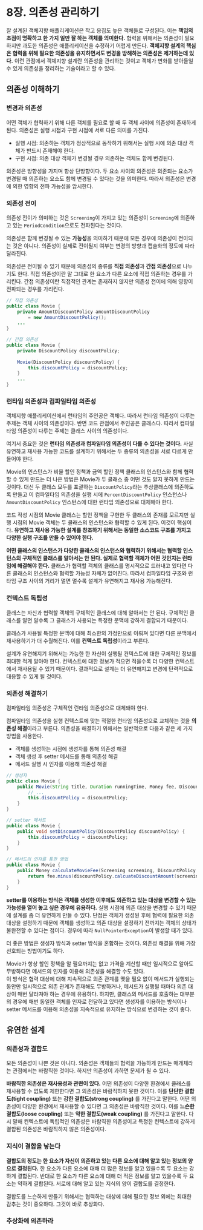 # 8장. 의존성 관리하기
잘 설계된 객체지향 애플리케이션은 작고 응집도 높은 객체들로 구성된다. 이는 **책임의 초점이 명확하고 한 가지 일만 잘 하는 객체를 의미한다.** 협력을 위해서는 의존성이 필요하지만 과도한 의존성은 애플리케이션을 수정하기 어렵게 만든다. **객체지향 설계의 핵심은 협력을 위해 필요한 의존성을 유지하면서도 변경을 방해하는 의존성은 제거하는데 있다.** 이런 관점에서 객체지향 설계란 의존성을 관리하는 것이고 객체가 변화를 받아들일 수 있게 의존성을 정리하는 기술이라고 할 수 있다.

## 의존성 이해하기
### 변경과 의존성
어떤 객체가 협력하기 위해 다른 객체를 필요로 할 때 두 객체 사이에 의존성이 존재하게 된다. 의존성은 실행 시점과 구현 시점에 서로 다른 의미를 가진다.

- 실행 시점: 의존하는 객체가 정상적으로 동작하기 위해서는 실행 시에 의존 대상 객체가 반드시 존재해야 한다.
- 구현 시점: 의존 대상 객체가 변경될 경우 의존하는 객체도 함께 변경된다.

의존성은 방향성을 가지며 항상 단방향이다. 두 요소 사이의 의존성은 의존되는 요소가 변경될 때 의존하는 요소도 함께 변경될 수 있다는 것을 의미한다. 따라서 의존성은 변경에 의한 영향의 전파 가능성을 암시한다.

### 의존성 전이
의존성 전이가 의미하는 것은 `Screening`이 가지고 있는 의존성이 `Screening`에 의존하고 있는 `PeriodCondition`으로도 전파된다는 것이다.

의존성은 함께 변경될 수 있는 **가능성**을 의미하기 때문에 모든 경우에 의존성이 전이되는 것은 아니다. 의존성이 실제로 전이될지 여부는 변경의 방향과 캡슐화의 정도에 따라 달라진다.

의존성은 전이될 수 있기 때문에 의존성의 종류를 **직접 의존성**과 **간접 의존성**으로 나누기도 한다. 직접 의존성이란 말 그대로 한 요소가 다른 요소에 직접 의존하는 경우를 가리킨다. 간접 의존성이란 직접적인 관계는 존재하지 않지만 의존성 전이에 의해 영향이 전파되는 경우를 가리킨다.

```java
// 직접 의존성
public class Movie {
    private AmountDiscountPolicy amountDiscountPolicy 
        = new AmountDiscountPolicy();
    ...
}

// 간접 의존성
public class Movie {
    private DiscountPolicy discountPolicy;
    
    Movie(DiscountPolicy discountPolicy) {
        this.discountPolicy = discountPolicy;
    }
    ...
}
```

### 런타임 의존성과 컴파일타임 의존성
객체지향 애플리케이션에서 런타임의 주인공은 객체다. 따라서 런타임 의존성이 다루는 주제는 객체 사이의 의존성이다. 반면 코드 관점에서 주인공은 클래스다. 따라서 컴파일타임 의존성이 다루는 주제는 클래스 사이의 의존성이다.

여기서 중요한 것은 **런타임 의존성과 컴파일타임 의존성이 다를 수 있다는 것이다.** 사실 유연하고 재사용 가능한 코드를 설계하기 위해서는 두 종류의 의존성을 서로 다르게 만들어야 한다.

Movie의 인스턴스가 비율 할인 정책과 금액 할인 정책 클래스의 인스턴스와 함께 협력할 수 있게 만드는 더 나은 방법은 Movie가 두 클래스 중 어떤 것도 알지 못하게 만드는 것이다. 대신 두 클래스 모두를 포괄하는 `DiscountPolicy`라는 추상클래스에 의존하도록 만들고 이 컴파일타임 의존성을 실행 시에 `PercentDiscountPolicy` 인스턴스나 `AmountDiscountPolicy` 인스턴스에 대한 런타임 의존성으로 대체해야 한다.

코드 작성 시점의 Movie 클래스는 할인 정책을 구현한 두 클래스의 존재를 모르지만 실행 시점의 Movie 객체는 두 클래스의 인스턴스와 협력할 수 있게 된다. 이것이 핵심이다. **유연하고 재사용 가능한 설계를 창조하기 위해서는 동일한 소스코드 구조를 가지고 다양한 실행 구조를 만들 수 있어야 한다.**

**어떤 클래스의 인스턴스가 다양한 클래스의 인스턴스와 협력하기 위해서는 협력할 인스턴스의 구체적인 클래스를 알아서는 안 된다. 실제로 협력할 객체가 어떤 것인지는 런타임에 해결해야 한다.** 클래스가 협력할 객체의 클래스를 명시적으로 드러내고 있다면 다른 클래스의 인스턴스와 협력할 가능성 자체가 없어진다. 따라서 컴파일타임 구조와 런타임 구조 사이의 거리가 멀면 멀수록 설계가 유연해지고 재사용 가능해진다.

### 컨텍스트 독립성
클래스는 자신과 협력할 객체의 구체적인 클래스에 대해 알아서는 안 된다. 구체적인 클래스를 알면 알수록 그 클래스가 사용되는 특정한 문맥에 강하게 결합되기 때문이다.

클래스가 사용될 특정한 문맥에 대해 최소한의 가정만으로 이뤄져 있다면 다른 문맥에서 재사용하기가 더 수월해진다. 이를 **컨텍스트 독립성**이라고 부른다.

설계가 유연해지기 위해서는 가능한 한 자신이 실행될 컨텍스트에 대한 구체적인 정보를 최대한 적게 알아야 한다. 컨텍스트에 대한 정보가 적으면 적을수록 더 다양한 컨텍스트에서 재사용될 수 있기 때문이다. 결과적으로 설계는 더 유연해지고 변경에 탄력적으로 대응할 수 있게 될 것이다.

### 의존성 해결하기
컴파일타임 의존성은 구체적인 런타임 의존성으로 대체돼야 한다.

컴파일타임 의존성을 실행 컨텍스트에 맞는 적절한 런타임 의존성으로 교체하는 것을 **의존성 해결**이라고 부른다. 의존성을 해결하기 위해서는 일반적으로 다음과 같은 세 가지 방법을 사용한다.
- 객체를 생성하는 시점에 생성자를 통해 의존성 해결
- 객체 생성 후 setter 메서드를 통해 의존성 해결
- 메서드 실행 시 인자를 이용해 의존성 해결

```java
// 생성자
public class Movie {
    public Movie(String title, Duration runningTime, Money fee, DiscountPolicy discountPolicy) {
        // ...
        this.discountPolicy = discountPolicy;
    }
}

// setter 메서드
public class Movie {
    public void setDiscountPolicy(DiscountPolicy discountPolicy) {
        this.discountPolicy = discountPolicy;
    }
}

// 메서드의 인자를 통한 방법
public class Movie {
    public Money calculateMovieFee(Screening screening, DiscountPolicy discountPolicy) {
        return fee.minus(discountPolicy.calcuateDiscountAmount(screening));
    }
}
```

**setter를 이용하는 방식은 객체를 생성한 이후에도 의존하고 있는 대상을 변경할 수 있는 가능성을 열어 놓고 싶은 경우에 유용하다.** 실행 시점에 의존 대상을 변경할 수 있기 때문에 설계를 좀 더 유연하게 만들 수 있다. 단점은 객체가 생성된 후에 협력에 필요한 의존 대상을 설정하기 때문에 객체를 생성하고 의존 대상을 설정하기 전까지는 객체의 상태가 불완전할 수 있다는 점이다. 경우에 따라 `NullPointerException`이 발생할 때가 있다.

더 좋은 방법은 생성자 방식과 setter 방식을 혼합하는 것이다. 의존성 해결을 위해 가장 선호되는 방법이기도 하다.

Movie가 항상 할인 정책을 알 필요까지는 없고 가격을 계산할 때만 일시적으로 알아도 무방하다면 메서드의 인자를 이용해 의존성을 해결할 수도 있다.  
이 방식은 협력 대상에 대해 지속적으로 의존 관계를 맺을 필요 없이 메서드가 실행되는 동안만 일시적으로 의존 관계가 존재해도 무방하거나, 메서드가 실행될 때마다 의존 대상이 매번 달라져야 하는 경우에 유용하다. 하지만, 클래스의 메서드를 호출하는 대부분의 경우에 매번 동일한 객체를 인자로 전달하고 있다면 생성자를 이용하는 방식이나 setter 메서드를 이용해 의존성을 지속적으로 유지하는 방식으로 변경하는 것이 좋다.

## 유연한 설계
### 의존성과 결합도
모든 의존성이 나쁜 것은 아니다. 의존성은 객체들의 협력을 가능하게 만드는 매개체라는 관점에서는 바람직한 것이다. 하지만 의존성이 과하면 문제가 될 수 있다.

**바람직한 의존성은 재사용성과 관련이 있다.** 어떤 의존성이 다양한 환경에서 클래스를 재사용할 수 없도록 제한한다면 그 의존성은 바람직하지 못한 것이다. 이를 **단단한 결합도(tight coupling)** 또는 **강한 결합도(strong coupling)** 를 가진다고 말한다. 어떤 의존성이 다양한 환경에서 재사용할 수 있다면 그 의존성은 바람직한 것이다. 이를 **느슨한 결합도(loose coupling)** 또는 **약한 결합도(weak coupling)** 를 가진다고 말한다. 다시 말해 컨텍스트에 독립적인 의존성은 바람직한 의존성이고 특정한 컨텍스트에 강하게 결합된 의존성은 바람직하지 않은 의존성이다.

### 지식이 결합을 낳는다
**결합도의 정도는 한 요소가 자신이 의존하고 있는 다른 요소에 대해 알고 있는 정보의 양으로 결정된다.** 한 요소가 다른 요소에 대해 더 많은 정보를 알고 있을수록 두 요소는 강하게 결합된다. 반대로 한 요소가 다른 요소에 대해 더 적은 정보를 알고 있을수록 두 요소는 약하게 결합된다. 서로에 대해 알고 있는 지식의 양이 결합도를 결정한다.

결합도를 느슨하게 만들기 위해서는 협력하는 대상에 대해 필요한 정보 외에는 최대한 감추는 것이 중요하다. 그것이 바로 추상화다.

### 추상화에 의존하라
